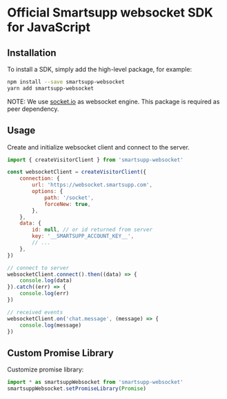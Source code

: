 # Official Smartsupp websocket SDK for JavaScript


## Installation

To install a SDK, simply add the high-level package, for example:

```bash
npm install --save smartsupp-websocket
yarn add smartsupp-websocket
```

NOTE: We use [socket.io](https://github.com/socketio/socket.io-client) as websocket engine. 
This package is required as peer dependency.


## Usage

Create and initialize websocket client and connect to the server.

```js
import { createVisitorClient } from 'smartsupp-websocket'

const websocketClient = createVisitorClient({
    connection: {
        url: 'https://websocket.smartsupp.com',
        options: {
            path: '/socket',
            forceNew: true,
        },
    },
    data: {
        id: null, // or id returned from server
        key: '__SMARTSUPP_ACCOUNT_KEY__',
        // ...
    },
})

// connect to server
websocketClient.connect().then((data) => {
    console.log(data)
}).catch((err) => {
    console.log(err)
})

// received events
websocketClient.on('chat.message', (message) => {
    console.log(message)
})
```


## Custom Promise Library

Customize promise library:

```js
import * as smartsuppWebsocket from 'smartsupp-websocket'
smartsuppWebsocket.setPromiseLibrary(Promise)
```
